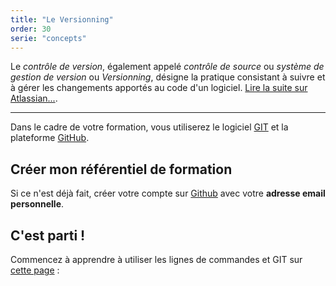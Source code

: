 ```yaml
---
title: "Le Versionning"
order: 30
serie: "concepts"
---
```



Le *contrôle de version*, également appelé *contrôle de source* ou *système de gestion de version* ou *Versionning*, désigne la pratique consistant à suivre et à gérer les changements apportés au code d'un logiciel. [Lire la suite sur Atlassian...](https://www.atlassian.com/fr/git/tutorials/what-is-version-control).

--- 

Dans le cadre de votre formation, vous utiliserez le logiciel [GIT](https://git-scm.com) et la plateforme [GitHub](https://github.com).

## Créer mon référentiel de formation

Si ce n'est déjà fait, créer votre compte sur [Github](https://github.com) avec votre **adresse email personnelle**.

## C'est parti !

Commencez à apprendre à utiliser les lignes de commandes et GIT sur [cette page](/tp/git/) : 
